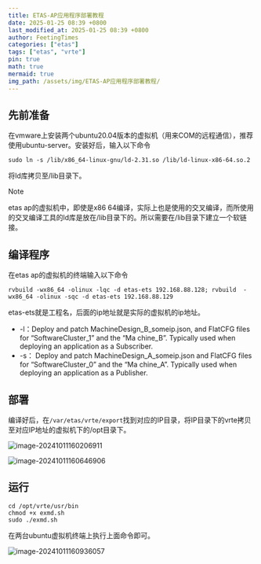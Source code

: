 ```yaml
---
title: ETAS-AP应用程序部署教程
date: 2025-01-25 08:39 +0800
last_modified_at: 2025-01-25 08:39 +0800
author: FeetingTimes
categories: ["etas"]
tags: ["etas", "vrte"]
pin: true
math: true
mermaid: true
img_path: /assets/img/ETAS-AP应用程序部署教程/
---
```


## 先前准备

在vmware上安装两个ubuntu20.04版本的虚拟机（用来COM的远程通信），推荐使用ubuntu-server。安装好后，输入以下命令

```shell
sudo ln -s /lib/x86_64-linux-gnu/ld-2.31.so /lib/ld-linux-x86-64.so.2
```

将ld库拷贝至/lib目录下。

> [!NOTE]
>
> etas ap的虚拟机中，即使是x86 64编译，实际上也是使用的交叉编译，而所使用的交叉编译工具的ld库是放在/lib目录下的。所以需要在/lib目录下建立一个软链接。

## 编译程序

在etas ap的虚拟机的终端输入以下命令

```shell
rvbuild -wx86_64 -olinux -lqc -d etas-ets 192.168.88.128; rvbuild  -wx86_64 -olinux -sqc -d etas-ets 192.168.88.129
```

etas-ets就是工程名，后面的ip地址就是实际的虚拟机的ip地址。

- -l：Deploy and patch MachineDesign_B_someip.json, and FlatCFG files for “SoftwareCluster_1” and the “Ma chine_B”. Typically used when deploying an application as a Subscriber.
- -s： Deploy and patch MachineDesign_A_someip.json and FlatCFG files for “SoftwareCluster_0” and the “Ma chine_A”. Typically used when deploying an application as a Publisher.

## 部署

编译好后，在`/var/etas/vrte/export`找到对应的IP目录，将IP目录下的vrte拷贝至对应IP地址的虚拟机下的/opt目录下。

![image-20241011160206911](image-20241011160206911.png)

![image-20241011160646906](image-20241011160646906.png)

## 运行

```shell
cd /opt/vrte/usr/bin
chmod +x exmd.sh
sudo ./exmd.sh
```

在两台ubuntu虚拟机终端上执行上面命令即可。

![image-20241011160936057](image-20241011160936057.png)
